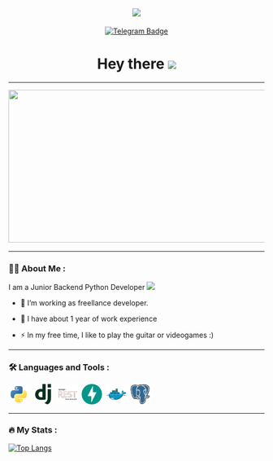 <div id="header" align="center">
  <img src="https://media3.giphy.com/media/v1.Y2lkPTc5MGI3NjExdHBuM3N3b2RkOWRoYzVqOTltbjl5YjFmOHA2b3hwbnN4MGQ4NHB3eCZlcD12MV9pbnRlcm5hbF9naWZfYnlfaWQmY3Q9Zw/78XCFBGOlS6keY1Bil/giphy.gif" width="100"/>
</div>
<div id='counter', align='center'>
  <img src="https://komarev.com/ghpvc/?username=Regular-ezji&style=flat-square&color=blue" alt=""/>
  <div id='badges'>
    <a href='https://t.me/regular_ezji'>
      <img src="https://www.slo.ru/news_pics/4824/big.png" alt="Telegram Badge" width="160"/>
    </a>
  </div>
  <h1>
  Hey there
  <img src="https://media.giphy.com/media/hvRJCLFzcasrR4ia7z/giphy.gif" width="30px"/>
</h1>
</div>

---

<div align="center">
  <img src="https://media.giphy.com/media/dWesBcTLavkZuG35MI/giphy.gif" width="600" height="300"/>
</div>

---

### :man_technologist: About Me :
I am a Junior Backend Python Developer <img src="https://media.giphy.com/media/WUlplcMpOCEmTGBtBW/giphy.gif" width="30">
- :telescope: I’m working as freellance developer.

- :seedling: I have about 1 year of work experience

- :zap: In my free time, I like to play the guitar or videogames :)

---

### :hammer_and_wrench: Languages and Tools :
<div>
  <img src="https://github.com/devicons/devicon/blob/master/icons/python/python-original.svg" title="python" alt="python" width="40" height="40"/>&nbsp;
  <img src="https://github.com/devicons/devicon/blob/master/icons/django/django-plain.svg" title="dj" alt="dj" width="40" height="40"/>&nbsp;
  <img src="https://github.com/devicons/devicon/blob/master/icons/djangorest/djangorest-original.svg" title="Djangorest" alt="Djangorest" width="40" height="40"/>&nbsp;
  <img src="https://github.com/devicons/devicon/blob/master/icons/fastapi/fastapi-original.svg" title="FastAPI" alt="FastAPI" width="40" height="40"/>&nbsp;
  <img src="https://github.com/devicons/devicon/blob/master/icons/docker/docker-original.svg" title="Docker" alt="Docker" width="40" height="40"/>&nbsp;
  <img src="https://github.com/devicons/devicon/blob/master/icons/postgresql/postgresql-original.svg" title="postgres" alt="postgres" width="40" height="40"/>&nbsp;
</div>

---

### :fire: My Stats :
[![Top Langs](https://github-readme-stats.vercel.app/api/top-langs/?username=Regular-ezji)](https://github.com/anuraghazra/github-readme-stats)
